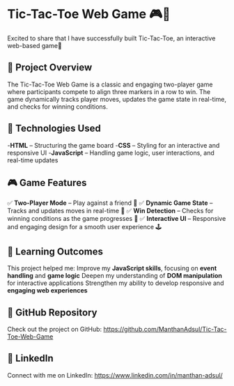 #  Tic-Tac-Toe Web Game 🎮🚀
Excited to share that I have successfully built Tic-Tac-Toe, an interactive web-based game🎉

## 🚀 Project Overview
The Tic-Tac-Toe Web Game is a classic and engaging two-player game where participants compete to align three markers in a row to win. The game dynamically tracks player moves, updates the game state in real-time, and checks for winning conditions.

## 🔧 Technologies Used
-**HTML** – Structuring the game board
-**CSS** – Styling for an interactive and responsive UI
-**JavaScript** – Handling game logic, user interactions, and real-time updates

## 🎮 Game Features
✅ **Two-Player Mode** – Play against a friend 🤝
✅ **Dynamic Game State** – Tracks and updates moves in real-time 🔄
✅ **Win Detection** – Checks for winning conditions as the game progresses 🎯
✅ **Interactive UI** – Responsive and engaging design for a smooth user experience 🕹️

## 🎯 Learning Outcomes
This project helped me:
Improve my **JavaScript skills**, focusing on **event handling** and **game logic**
Deepen my understanding of **DOM manipulation** for interactive applications
Strengthen my ability to develop responsive and **engaging web experiences**

## 🔗 GitHub Repository
Check out the project on GitHub: https://github.com/ManthanAdsul/Tic-Tac-Toe-Web-Game

## 🔗 LinkedIn
Connect with me on LinkedIn: https://www.linkedin.com/in/manthan-adsul/
